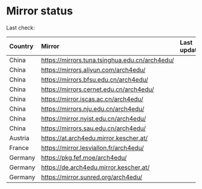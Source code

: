 <script src="./time.js"></script>
# Mirror status
Last check: <script type="text/javascript">localize(1743722639.1421242);</script>

|Country|Mirror|Last update|
|:------|:-----|:----------|
|China|https://mirrors.tuna.tsinghua.edu.cn/arch4edu/|<script type="text/javascript">localize(1743705845);</script>|
|China|https://mirrors.aliyun.com/arch4edu/|<script type="text/javascript">localize(1743662625);</script>|
|China|https://mirrors.bfsu.edu.cn/arch4edu/|<script type="text/javascript">localize(1743662625);</script>|
|China|https://mirrors.cernet.edu.cn/arch4edu/|<script type="text/javascript">localize(1743705845);</script>|
|China|https://mirror.iscas.ac.cn/arch4edu/|<script type="text/javascript">localize(1743705845);</script>|
|China|https://mirrors.nju.edu.cn/arch4edu/|<script type="text/javascript">localize(1743662625);</script>|
|China|https://mirror.nyist.edu.cn/arch4edu/|<script type="text/javascript">localize(1743662625);</script>|
|China|https://mirrors.sau.edu.cn/arch4edu/|<script type="text/javascript">localize(1731653531);</script>|
|Austria|https://at.arch4edu.mirror.kescher.at/|<script type="text/javascript">localize(1743662625);</script>|
|France|https://mirror.lesviallon.fr/arch4edu/|<script type="text/javascript">localize(1743662625);</script>|
|Germany|https://pkg.fef.moe/arch4edu/|<script type="text/javascript">localize(1743662625);</script>|
|Germany|https://de.arch4edu.mirror.kescher.at/|<script type="text/javascript">localize(1743662625);</script>|
|Germany|https://mirror.sunred.org/arch4edu/|<script type="text/javascript">localize(1743662625);</script>|

<script src="./tablefilter/tablefilter.js"></script>
<script src="./table.js"></script>
